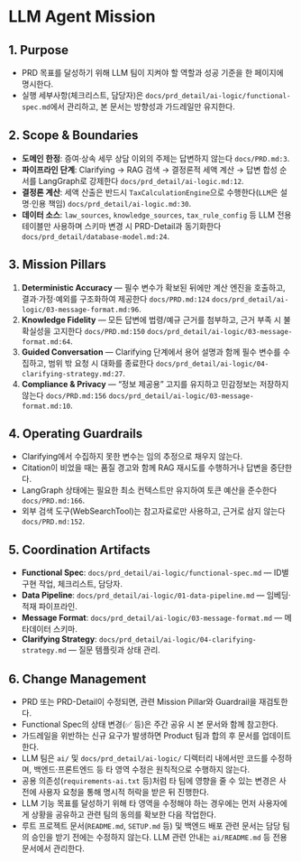 # LLM Agent Mission

## 1. Purpose
- PRD 목표를 달성하기 위해 LLM 팀이 지켜야 할 역할과 성공 기준을 한 페이지에 명시한다.
- 실행 세부사항(체크리스트, 담당자)은 `docs/prd_detail/ai-logic/functional-spec.md`에서 관리하고, 본 문서는 방향성과 가드레일만 유지한다.

## 2. Scope & Boundaries
- **도메인 한정**: 증여·상속 세무 상담 이외의 주제는 답변하지 않는다 `docs/PRD.md:3`.
- **파이프라인 단계**: Clarifying → RAG 검색 → 결정론적 세액 계산 → 답변 합성 순서를 LangGraph로 강제한다 `docs/prd_detail/ai-logic.md:12`.
- **결정론 계산**: 세액 산출은 반드시 `TaxCalculationEngine`으로 수행한다(`LLM`은 설명·인용 책임) `docs/prd_detail/ai-logic.md:30`.
- **데이터 소스**: `law_sources`, `knowledge_sources`, `tax_rule_config` 등 LLM 전용 테이블만 사용하며 스키마 변경 시 PRD-Detail과 동기화한다 `docs/prd_detail/database-model.md:24`.

## 3. Mission Pillars
1. **Deterministic Accuracy** — 필수 변수가 확보된 뒤에만 계산 엔진을 호출하고, 결과·가정·예외를 구조화하여 제공한다 `docs/PRD.md:124` `docs/prd_detail/ai-logic/03-message-format.md:96`.
2. **Knowledge Fidelity** — 모든 답변에 법령/예규 근거를 첨부하고, 근거 부족 시 불확실성을 고지한다 `docs/PRD.md:150` `docs/prd_detail/ai-logic/03-message-format.md:64`.
3. **Guided Conversation** — Clarifying 단계에서 용어 설명과 함께 필수 변수를 수집하고, 범위 밖 요청 시 대화를 종료한다 `docs/prd_detail/ai-logic/04-clarifying-strategy.md:27`.
4. **Compliance & Privacy** — “정보 제공용” 고지를 유지하고 민감정보는 저장하지 않는다 `docs/PRD.md:156` `docs/prd_detail/ai-logic/03-message-format.md:10`.

## 4. Operating Guardrails
- Clarifying에서 수집하지 못한 변수는 임의 추정으로 채우지 않는다.
- Citation이 비었을 때는 품질 경고와 함께 RAG 재시도를 수행하거나 답변을 중단한다.
- LangGraph 상태에는 필요한 최소 컨텍스트만 유지하여 토큰 예산을 준수한다 `docs/PRD.md:166`.
- 외부 검색 도구(WebSearchTool)는 참고자료로만 사용하고, 근거로 삼지 않는다 `docs/PRD.md:152`.

## 5. Coordination Artifacts
- **Functional Spec**: `docs/prd_detail/ai-logic/functional-spec.md` — ID별 구현 작업, 체크리스트, 담당자.
- **Data Pipeline**: `docs/prd_detail/ai-logic/01-data-pipeline.md` — 임베딩·적재 파이프라인.
- **Message Format**: `docs/prd_detail/ai-logic/03-message-format.md` — 메타데이터 스키마.
- **Clarifying Strategy**: `docs/prd_detail/ai-logic/04-clarifying-strategy.md` — 질문 템플릿과 상태 관리.

## 6. Change Management
- PRD 또는 PRD-Detail이 수정되면, 관련 Mission Pillar와 Guardrail을 재검토한다.
- Functional Spec의 상태 변경(✅ 등)은 주간 공유 시 본 문서와 함께 참고한다.
- 가드레일을 위반하는 신규 요구가 발생하면 Product 팀과 합의 후 문서를 업데이트한다.
- LLM 팀은 `ai/` 및 `docs/prd_detail/ai-logic/` 디렉터리 내에서만 코드를 수정하며, 백엔드·프론트엔드 등 타 영역 수정은 원칙적으로 수행하지 않는다.
- 공용 의존성(`requirements-ai.txt` 등)처럼 타 팀에 영향을 줄 수 있는 변경은 사전에 사용자 요청을 통해 명시적 허락을 받은 뒤 진행한다.
- LLM 기능 목표를 달성하기 위해 타 영역을 수정해야 하는 경우에는 먼저 사용자에게 상황을 공유하고 관련 팀의 동의를 확보한 다음 작업한다.
- 루트 프로젝트 문서(`README.md`, `SETUP.md` 등) 및 백엔드 배포 관련 문서는 담당 팀의 승인을 받기 전에는 수정하지 않는다. LLM 관련 안내는 `ai/README.md` 등 전용 문서에서 관리한다.
